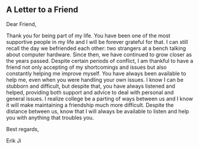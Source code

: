 ## A Letter to a Friend

Dear Friend,

Thank you for being part of my life. You have been one of the most supportive people in my life and I will be forever grateful for that. I can still recall the day we befriended each other: two strangers at a bench talking about computer hardware. Since then, we have continued to grow closer as the years passed. Despite certain periods of conflict, I am thankful to have a friend not only accepting of my shortcomings and issues but also constantly helping me improve myself. You have always been available to help me, even when you were handling your own issues. I know I can be stubborn and difficult, but despite that, you have always listened and helped, providing both support and advice to deal with personal and general issues. I realize college be a parting of ways between us and I know it will make maintaining a friendship much more difficult. Despite the distance between us, know that I will always be available to listen and  help you with anything that troubles you.

Best regards,

Erik Ji

